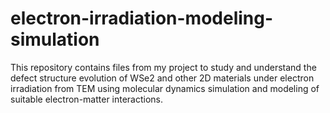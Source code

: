 # electron-irradiation-modeling-simulation
This repository contains files from my project to study and understand the defect structure evolution of WSe2 and other 2D materials under electron irradiation from TEM using molecular dynamics simulation and modeling of suitable electron-matter interactions.
